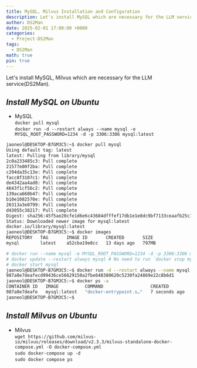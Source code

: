 ```yaml
---
title: MySQL, Milvus Installation and Configuration
description: Let's install MySQL which are necessary for the LLM service(DS2Man).
author: DS2Man
date: 2025-02-01 17:00:00 +0000
categories:
  - Project-DS2Man
tags:
  - DS2Man
math: true
pin: true
---
```


Let's install MySQL, Milvus which are necessary for the LLM service(DS2Man).

<!--
Let's install MySQL, Milvus which are necessary for the LLM service(DS2Man).
-->

## *Install MySQL on Ubuntu*

- MySQL    
	`docker pull mysql`        
	`docker run -d --restart always --name mysql -e MYSQL_ROOT_PASSWORD=1234 -d -p 3306:3306 mysql:latest`      

<!--
MySQL
-->

```bash
jaoneol@DESKTOP-B7GM3C5:~$ docker pull mysql
Using default tag: latest
latest: Pulling from library/mysql
2c0a233485c3: Pull complete
21577e00f2ba: Pull complete
c294da35c13e: Pull complete
facc8f3107c1: Pull complete
de4342aa4ad8: Pull complete
4643f1cf56c2: Pull complete
139aca660b47: Pull complete
b10e1082570e: Pull complete
26313a3e0799: Pull complete
d43055c38217: Pull complete
Digest: sha256:45f5ae20cfe1d6e6c43684dfffef17db1e1e8dc9bf7133ceaafb25c16b10f31b
Status: Downloaded newer image for mysql:latest
docker.io/library/mysql:latest
jaoneol@DESKTOP-B7GM3C5:~$ docker images
REPOSITORY   TAG       IMAGE ID       CREATED       SIZE
mysql        latest    a52cba19e8cc   13 days ago   797MB
```

```bash
# docker run --name mysql -e MYSQL_ROOT_PASSWORD=1234 -d -p 3306:3306 mysql:latest
# docker update --restart always mysql # No need to run `docker stop mysql`. The update takes effect immediately.
# docker start mysql
jaoneol@DESKTOP-B7GM3C5:~$ docker run -d --restart always --name mysql -e MYSQL_ROOT_PASSWORD=1234 -d -p 3306:3306 mysql:latest
987a0e7deafecd99436ce56629150a2fbe648380620c5230fa24869e22c8b6d1
jaoneol@DESKTOP-B7GM3C5:~$ docker ps -a
CONTAINER ID   IMAGE          COMMAND                  CREATED         STATUS         PORTS                                                  NAMES
987a0e7deafe   mysql:latest   "docker-entrypoint.s…"   7 seconds ago   Up 6 seconds   0.0.0.0:3306->3306/tcp, :::3306->3306/tcp, 33060/tcp   mysql
jaoneol@DESKTOP-B7GM3C5:~$
```

## *Install Milvus on Ubuntu*

- Milvus    
	`wget https://github.com/milvus-io/milvus/releases/download/v2.3.3/milvus-standalone-docker-compose.yml -O docker-compose.yml`        
	`sudo docker-compose up -d`     
	`sudo docker compose ps` 

<!--
https://do-hyeon.tistory.com/entry/Milvus-Milvus란-M1-Mac-Milvus-개발환경-구성하기
-->

```bash
```